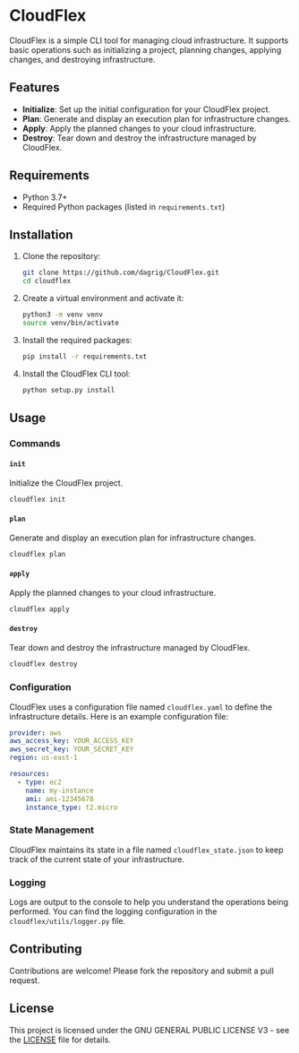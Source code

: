 # CloudFlex

CloudFlex is a simple CLI tool for managing cloud infrastructure. It supports basic operations such as initializing a project, planning changes, applying changes, and destroying infrastructure.

## Features

- **Initialize**: Set up the initial configuration for your CloudFlex project.
- **Plan**: Generate and display an execution plan for infrastructure changes.
- **Apply**: Apply the planned changes to your cloud infrastructure.
- **Destroy**: Tear down and destroy the infrastructure managed by CloudFlex.

## Requirements

- Python 3.7+
- Required Python packages (listed in `requirements.txt`)

## Installation

1. Clone the repository:

    ```sh
    git clone https://github.com/dagrig/CloudFlex.git
    cd cloudflex
    ```

2. Create a virtual environment and activate it:

    ```sh
    python3 -m venv venv
    source venv/bin/activate
    ```

3. Install the required packages:

    ```sh
    pip install -r requirements.txt
    ```

4. Install the CloudFlex CLI tool:

    ```sh
    python setup.py install
    ```

## Usage

### Commands

#### `init`

Initialize the CloudFlex project.

```sh
cloudflex init
```

#### `plan`

Generate and display an execution plan for infrastructure changes.

```sh
cloudflex plan
```

#### `apply`

Apply the planned changes to your cloud infrastructure.

```sh
cloudflex apply
```

#### `destroy`

Tear down and destroy the infrastructure managed by CloudFlex.

```sh
cloudflex destroy
```

### Configuration

CloudFlex uses a configuration file named `cloudflex.yaml` to define the infrastructure details. Here is an example configuration file:

```yaml
provider: aws
aws_access_key: YOUR_ACCESS_KEY
aws_secret_key: YOUR_SECRET_KEY
region: us-east-1

resources:
  - type: ec2
    name: my-instance
    ami: ami-12345678
    instance_type: t2.micro
```

### State Management

CloudFlex maintains its state in a file named `cloudflex_state.json` to keep track of the current state of your infrastructure.

### Logging

Logs are output to the console to help you understand the operations being performed. You can find the logging configuration in the `cloudflex/utils/logger.py` file.

## Contributing

Contributions are welcome! Please fork the repository and submit a pull request.

## License

This project is licensed under the GNU GENERAL PUBLIC LICENSE V3 - see the [LICENSE](LICENSE) file for details.
